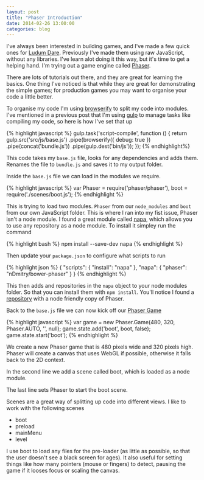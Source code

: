 ```yaml
---
layout: post
title: "Phaser Introduction"
date: 2014-02-26 13:00:00
categories: blog
---
```


I've always been interested in building games, and I've made a few quick ones for [Ludum Dare][ludum]. Previously I've made them using raw JavaScript, without any libraries. I've learn alot doing it this way, but it's time to get a helping hand. I'm trying out a game engine called [Phaser][phaser].

There are lots of tutorials out there, and they are great for learning the basics. One thing I've noticed is that while they are great for demonstrating the simple games; for production games you may want to organise your code a little better.

To organise my code I'm using [browserify][browserify] to split my code into modules. I've mentioned in a previous post that I'm using [gulp][gulp] to manage tasks like compiling my code, so here is how I've set that up

{% highlight javascript %}
gulp.task('script-compile', function () {
  return gulp.src('src/js/base.js')
    .pipe(browserify({
      debug: true
    })
    .pipe(concat('bundle.js'))
    .pipe(gulp.dest('bin/js'));
});
{% endhighlight%}

This code takes my `base.js` file, looks for any dependencies and adds them. Renames the file to `bundle.js` and saves it to my output folder.

Inside the `base.js` file we can load in the modules we require.

{% highlight javascript %}
var Phaser = require('phaser/phaser'),
  boot = require('./scenes/boot.js');
{% endhighlight %}

This is trying to load two modules. `Phaser` from our `node_modules` and `boot` from our own JavaScript folder. This is where I ran into my fist issue, Phaser isn't a node module. I found a great module called [napa][napa], which allows you to use any repository as a node module. To install it simpley run the command

{% highlight bash %}
npm install --save-dev napa
{% endhighlight %}

Then update your `package.json` to configure what scripts to run

{% highlight json %}
{
  "scripts": {
    "install": "napa"
  },
  "napa": {
    "phaser": "nDmitry/bower-phaser"
  }
}
{% endhighlight %}

This then adds and repositories in the `napa` object to your node modules folder. So that you can install them with `npm install`. You'll notice I found a [repository][bowerPhaser] with a node friendly copy of Phaser.

Back to the `base.js` file we can now kick off our [Phaser Game][phaser]

{% highlight javascript %}
var game = new Phaser.Game(480, 320, Phaser.AUTO, '', null);
game.state.add('boot', boot, false);
game.state.start('boot');
{% endhighlight %}

We create a new Phaser game that is 480 pixels wide and 320 pixels high. Phaser will create a canvas that uses WebGL if possible, otherwise it falls back to the 2D context.

In the second line we add a scene called boot, which is loaded as a node module.

The last line sets Phaser to start the boot scene.

Scenes are a great way of splitting up code into different views. I like to work with the following scenes

- boot
- preload
- mainMenu
- level

I use boot to load any files for the pre-loader (as little as possible, so that the user doesn't see a black screen for ages). It also useful for setting things like how many pointers (mouse or fingers) to detect, pausing the game if it looses focus or scaling the canvas.

[ludum]:        http://www.ludumdare.com/compo/author/littleball/
[phaser]:       http://phaser.io/
[browserify]:   http://browserify.org/
[gulp]:         http://gulpjs.com/
[napa]:         https://github.com/shama/napa
[bowerPhaser]:  https://github.com/nDmitry/bower-phaser
